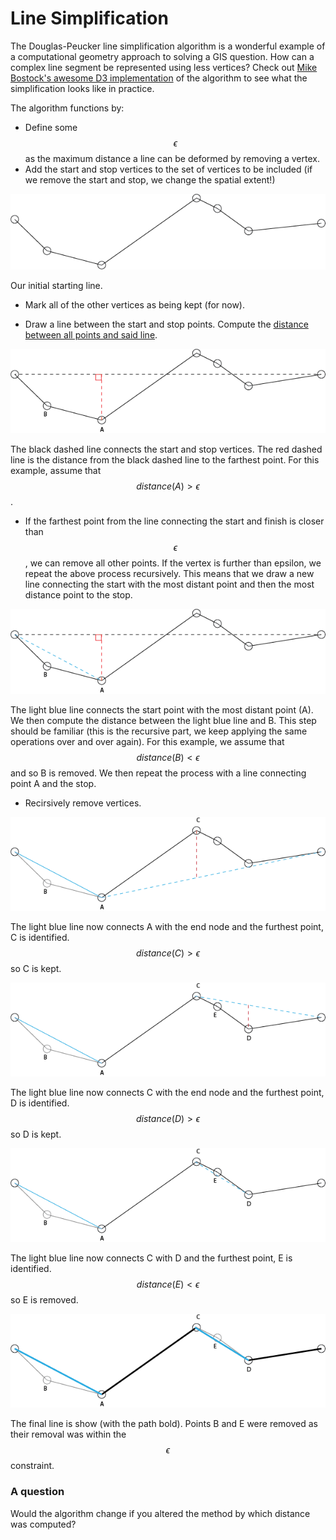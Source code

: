 # Line Simplification

The Douglas-Peucker line simplification algorithm is a wonderful example of a computational geometry approach to solving a GIS question.  How can a complex line segment be represented using less vertices?  Check out [Mike Bostock's awesome D3 implementation](https://bost.ocks.org/mike/simplify/) of the algorithm to see what the simplification looks like in practice.



The algorithm functions by:

* Define some $$\epsilon$$ as the maximum distance a line can be deformed by removing a vertex.
* Add the start and stop vertices to the set of vertices to be included (if we remove the start and stop, we change the spatial extent!)

![](images/l1.png)

Our initial starting line.

* Mark all of the other vertices as being kept (for now).

* Draw a line between the start and stop points.  Compute the [distance between all points and said line](https://en.wikipedia.org/wiki/Distance_from_a_point_to_a_line).

![](images/l2.png)

The black dashed line connects the start and stop vertices.  The red dashed line is the distance from the black dashed line to the farthest point.  For this example, assume that $$distance(A) > \epsilon$$.

* If the farthest point from the line connecting the start and finish is closer than $$\epsilon$$, we can remove all other points.  If the vertex is further than epsilon, we repeat the above process recursively.  This means that we draw a new line connecting the start with the most distant point and then the most distance point to the stop.

![](images/l3.png)

The light blue line connects the start point with the most distant point (A).  We then compute the distance between the light blue line and B.  This step should be familiar (this is the recursive part, we keep applying the same operations over and over again).  For this example, we assume that $$distance(B) < \epsilon$$ and so B is removed.  We then repeat the process with a line connecting point A and the stop.

* Recirsively remove vertices.

![](images/l4.png)

The light blue line now connects A with the end node and the furthest point, C is identified.  $$distance(C) > \epsilon$$ so C is kept.

![](images/l5.png)

The light blue line now connects C with the end node and the furthest point, D is identified.  $$distance(D) > \epsilon$$ so D is kept.

![](images/l6.png)

The light blue line now connects C with D and the furthest point, E is identified.  $$distance(E) < \epsilon$$ so E is removed.

![](images/l7.png)

The final line is show (with the path bold).  Points B and E were removed as their removal was within the $$\epsilon$$ constraint.

### A question
Would the algorithm change if you altered the method by which distance was computed?